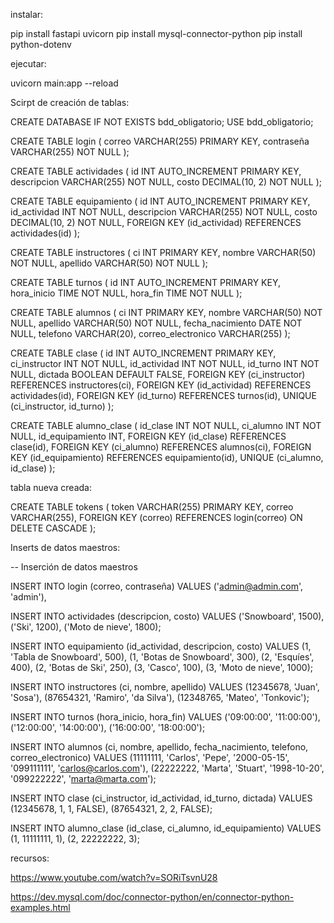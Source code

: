 instalar:

pip install fastapi uvicorn
pip install mysql-connector-python
pip install python-dotenv

ejecutar:

uvicorn main:app --reload

Scirpt de creación de tablas:

CREATE DATABASE IF NOT EXISTS bdd_obligatorio;
USE bdd_obligatorio;

CREATE TABLE login (
correo VARCHAR(255) PRIMARY KEY,
contraseña VARCHAR(255) NOT NULL
);

CREATE TABLE actividades (
id INT AUTO_INCREMENT PRIMARY KEY,
descripcion VARCHAR(255) NOT NULL,
costo DECIMAL(10, 2) NOT NULL
);

CREATE TABLE equipamiento (
id INT AUTO_INCREMENT PRIMARY KEY,
id_actividad INT NOT NULL,
descripcion VARCHAR(255) NOT NULL,
costo DECIMAL(10, 2) NOT NULL,
FOREIGN KEY (id_actividad) REFERENCES actividades(id)
);

CREATE TABLE instructores (
ci INT PRIMARY KEY,
nombre VARCHAR(50) NOT NULL,
apellido VARCHAR(50) NOT NULL
);

CREATE TABLE turnos (
id INT AUTO_INCREMENT PRIMARY KEY,
hora_inicio TIME NOT NULL,
hora_fin TIME NOT NULL
);

CREATE TABLE alumnos (
ci INT PRIMARY KEY,
nombre VARCHAR(50) NOT NULL,
apellido VARCHAR(50) NOT NULL,
fecha_nacimiento DATE NOT NULL,
telefono VARCHAR(20),
correo_electronico VARCHAR(255)
);

CREATE TABLE clase (
id INT AUTO_INCREMENT PRIMARY KEY,
ci_instructor INT NOT NULL,
id_actividad INT NOT NULL,
id_turno INT NOT NULL,
dictada BOOLEAN DEFAULT FALSE,
FOREIGN KEY (ci_instructor) REFERENCES instructores(ci),
FOREIGN KEY (id_actividad) REFERENCES actividades(id),
FOREIGN KEY (id_turno) REFERENCES turnos(id),
UNIQUE (ci_instructor, id_turno)
);

CREATE TABLE alumno_clase (
id_clase INT NOT NULL,
ci_alumno INT NOT NULL,
id_equipamiento INT,
FOREIGN KEY (id_clase) REFERENCES clase(id),
FOREIGN KEY (ci_alumno) REFERENCES alumnos(ci),
FOREIGN KEY (id_equipamiento) REFERENCES equipamiento(id),
UNIQUE (ci_alumno, id_clase)
);


tabla nueva creada:

CREATE TABLE tokens (
token VARCHAR(255) PRIMARY KEY,
correo VARCHAR(255),
FOREIGN KEY (correo) REFERENCES login(correo) ON DELETE CASCADE
);


Inserts de datos maestros:

-- Inserción de datos maestros

INSERT INTO login (correo, contraseña) VALUES
('admin@admin.com', 'admin'),

INSERT INTO actividades (descripcion, costo) VALUES
('Snowboard', 1500),
('Ski', 1200),
('Moto de nieve', 1800);

INSERT INTO equipamiento (id_actividad, descripcion, costo) VALUES
(1, 'Tabla de Snowboard', 500),
(1, 'Botas de Snowboard', 300),
(2, 'Esquíes', 400),
(2, 'Botas de Ski', 250),
(3, 'Casco', 100),
(3, 'Moto de nieve', 1000);

INSERT INTO instructores (ci, nombre, apellido) VALUES
(12345678, 'Juan', 'Sosa'),
(87654321, 'Ramiro', 'da Silva'),
(12348765, 'Mateo', 'Tonkovic');

INSERT INTO turnos (hora_inicio, hora_fin) VALUES
('09:00:00', '11:00:00'),
('12:00:00', '14:00:00'),
('16:00:00', '18:00:00');

INSERT INTO alumnos (ci, nombre, apellido, fecha_nacimiento, telefono, correo_electronico) VALUES
(11111111, 'Carlos', 'Pepe', '2000-05-15', '099111111', 'carlos@carlos.com'),
(22222222, 'Marta', 'Stuart', '1998-10-20', '099222222', 'marta@marta.com');

INSERT INTO clase (ci_instructor, id_actividad, id_turno, dictada) VALUES
(12345678, 1, 1, FALSE),
(87654321, 2, 2, FALSE);

INSERT INTO alumno_clase (id_clase, ci_alumno, id_equipamiento) VALUES
(1, 11111111, 1),
(2, 22222222, 3);

recursos:

https://www.youtube.com/watch?v=SORiTsvnU28

https://dev.mysql.com/doc/connector-python/en/connector-python-examples.html
